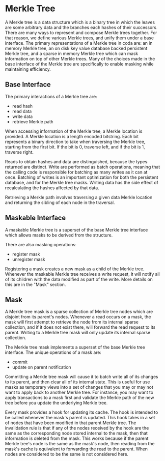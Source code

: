 # Merkle Tree

A Merkle tree is a data structure which is a binary tree in which the leaves are some arbitrary data and the branches each hashes of their successors. There are many ways to represent and compose Merkle trees together. For that reason, we define various Merkle trees, and unify them under a base interface. The primary representations of a Merkle tree in coda are: an in memory Merkle tree, an on disk key value database backed persistent Merkle tree, and a sparse in memory Merkle tree which can mask information on top of other Merkle trees. Many of the choices made in the base interface of the Merkle tree are specifically to enable masking while maintaining efficiency.

## Base Interface

The primary interactions of a Merkle tree are:
- read hash
- read data
- write data
- retrieve Merkle path

When accessing information of the Merkle tree, a Merkle location is provided. A Merkle location is a length encoded bitstring. Each bit represents a binary direction to take when traversing the Merkle tree, starting from the first bit. If the bit is 0, traverse left, and if the bit is 1, traverse right.

Reads to obtain hashes and data are distinguished, because the types returned are distinct. Write are performed as batch operations, meaning that the calling code is responsible for batching as many writes as it can at once. Batching of writes is an important optimization for both the persistent database, and for the Merkle tree masks. Writing data has the side effect of recalculating the hashes affected by that data.

Retrieving a Merkle path involves traversing a given data Merkle location and returning the sibling of each node in the traversal.

## Maskable Interface

A maskable Merkle tree is a superset of the base Merkle tree interface which allows masks to be derived from the structure.

There are also masking operations:
- register mask
- unregister mask

Registering a mask creates a new mask as a child of the Merkle tree. Whenever the maskable Merkle tree receives a write request, it will notify all of its children with the data modified as part of the write. More details on this are in the "Mask" section.

## Mask

A Merkle tree mask is a sparse collection of Merkle tree nodes which are disjoint from its parent's nodes. Whenever a read occurs on a mask, the mask will first attempt to retrieve the node from its internal sparse collection, and if it does not exist there, will forward the read request to its parent. Writing to a Merkle tree mask will only update its internal sparse collection.

The Merkle tree mask implements a superset of the base Merkle tree interface. The unique operations of a mask are:
- commit
- update on parent notification

Committing a Merkle tree mask will cause it to batch write all of its changes to its parent, and then clear all of its internal state. This is useful for use masks as temporary views into a set of changes that you may or may not want to apply back to another Merkle tree. For instance, you may want to apply transactions to a mask first and validate the Merkle path of the new tree before you update the underlying Merkle tree.

Every mask provides a hook for updating its cache. The hook is intended to be called whenever the mask's parent is updated. This hook takes in a set of nodes that have been modified in that parent Merkle tree. The invalidation rule is that if any of the nodes received by the hook are the same as the corresponding node stored internal to the mask, then that information is deleted from the mask. This works because if the parent Merkle tree's node is the same as the mask's node, then reading from the mask's cache is equivalent to forwarding the read to the parent. When nodes are considered to be the same is not considered here.

